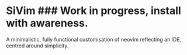 # SiVim ### Work in progress, install with awareness.
A minimalistic, fully functional customisation of neovim reflecting an IDE, centred around simplicity.
